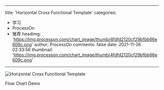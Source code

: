 
---
title: 'Horizontal Cross Functional Template'
categories: 
 - 学习
 - ProcessOn
 - 推荐
headimg: 'https://img.processon.com/chart_image/thumb/4fdfd2120cf29bfbb66e609c.png'
author: ProcessOn
comments: false
date: 2021-11-26 02:33:56
thumbnail: 'https://img.processon.com/chart_image/thumb/4fdfd2120cf29bfbb66e609c.png'
---

<div>   
<img class="thumb" alt="Horizontal Cross Functional Template" src="https://img.processon.com/chart_image/thumb/4fdfd2120cf29bfbb66e609c.png" referrerpolicy="no-referrer">
<p>Flow Chart Demo</p>  
</div>
            